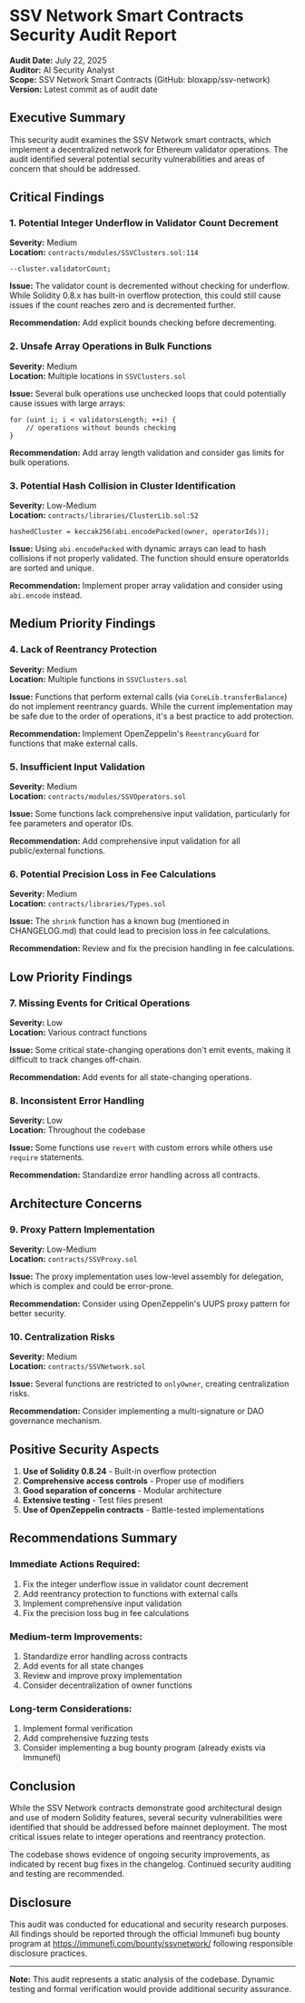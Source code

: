 # SSV Network Smart Contracts Security Audit Report

**Audit Date:** July 22, 2025  
**Auditor:** AI Security Analyst  
**Scope:** SSV Network Smart Contracts (GitHub: bloxapp/ssv-network)  
**Version:** Latest commit as of audit date  

## Executive Summary

This security audit examines the SSV Network smart contracts, which implement a decentralized network for Ethereum validator operations. The audit identified several potential security vulnerabilities and areas of concern that should be addressed.

## Critical Findings

### 1. **Potential Integer Underflow in Validator Count Decrement**

**Severity:** Medium  
**Location:** `contracts/modules/SSVClusters.sol:114`

```solidity
--cluster.validatorCount;
```

**Issue:** The validator count is decremented without checking for underflow. While Solidity 0.8.x has built-in overflow protection, this could still cause issues if the count reaches zero and is decremented further.

**Recommendation:** Add explicit bounds checking before decrementing.

### 2. **Unsafe Array Operations in Bulk Functions**

**Severity:** Medium  
**Location:** Multiple locations in `SSVClusters.sol`

**Issue:** Several bulk operations use unchecked loops that could potentially cause issues with large arrays:

```solidity
for (uint i; i < validatorsLength; ++i) {
    // operations without bounds checking
}
```

**Recommendation:** Add array length validation and consider gas limits for bulk operations.

### 3. **Potential Hash Collision in Cluster Identification**

**Severity:** Low-Medium  
**Location:** `contracts/libraries/ClusterLib.sol:52`

```solidity
hashedCluster = keccak256(abi.encodePacked(owner, operatorIds));
```

**Issue:** Using `abi.encodePacked` with dynamic arrays can lead to hash collisions if not properly validated. The function should ensure operatorIds are sorted and unique.

**Recommendation:** Implement proper array validation and consider using `abi.encode` instead.

## Medium Priority Findings

### 4. **Lack of Reentrancy Protection**

**Severity:** Medium  
**Location:** Multiple functions in `SSVClusters.sol`

**Issue:** Functions that perform external calls (via `CoreLib.transferBalance`) do not implement reentrancy guards. While the current implementation may be safe due to the order of operations, it's a best practice to add protection.

**Recommendation:** Implement OpenZeppelin's `ReentrancyGuard` for functions that make external calls.

### 5. **Insufficient Input Validation**

**Severity:** Medium  
**Location:** `contracts/modules/SSVOperators.sol`

**Issue:** Some functions lack comprehensive input validation, particularly for fee parameters and operator IDs.

**Recommendation:** Add comprehensive input validation for all public/external functions.

### 6. **Potential Precision Loss in Fee Calculations**

**Severity:** Medium  
**Location:** `contracts/libraries/Types.sol`

**Issue:** The `shrink` function has a known bug (mentioned in CHANGELOG.md) that could lead to precision loss in fee calculations.

**Recommendation:** Review and fix the precision handling in fee calculations.

## Low Priority Findings

### 7. **Missing Events for Critical Operations**

**Severity:** Low  
**Location:** Various contract functions

**Issue:** Some critical state-changing operations don't emit events, making it difficult to track changes off-chain.

**Recommendation:** Add events for all state-changing operations.

### 8. **Inconsistent Error Handling**

**Severity:** Low  
**Location:** Throughout the codebase

**Issue:** Some functions use `revert` with custom errors while others use `require` statements.

**Recommendation:** Standardize error handling across all contracts.

## Architecture Concerns

### 9. **Proxy Pattern Implementation**

**Severity:** Low-Medium  
**Location:** `contracts/SSVProxy.sol`

**Issue:** The proxy implementation uses low-level assembly for delegation, which is complex and could be error-prone.

**Recommendation:** Consider using OpenZeppelin's UUPS proxy pattern for better security.

### 10. **Centralization Risks**

**Severity:** Medium  
**Location:** `contracts/SSVNetwork.sol`

**Issue:** Several functions are restricted to `onlyOwner`, creating centralization risks.

**Recommendation:** Consider implementing a multi-signature or DAO governance mechanism.

## Positive Security Aspects

1. **Use of Solidity 0.8.24** - Built-in overflow protection
2. **Comprehensive access controls** - Proper use of modifiers
3. **Good separation of concerns** - Modular architecture
4. **Extensive testing** - Test files present
5. **Use of OpenZeppelin contracts** - Battle-tested implementations

## Recommendations Summary

### Immediate Actions Required:
1. Fix the integer underflow issue in validator count decrement
2. Add reentrancy protection to functions with external calls
3. Implement comprehensive input validation
4. Fix the precision loss bug in fee calculations

### Medium-term Improvements:
1. Standardize error handling across contracts
2. Add events for all state changes
3. Review and improve proxy implementation
4. Consider decentralization of owner functions

### Long-term Considerations:
1. Implement formal verification
2. Add comprehensive fuzzing tests
3. Consider implementing a bug bounty program (already exists via Immunefi)

## Conclusion

While the SSV Network contracts demonstrate good architectural design and use of modern Solidity features, several security vulnerabilities were identified that should be addressed before mainnet deployment. The most critical issues relate to integer operations and reentrancy protection.

The codebase shows evidence of ongoing security improvements, as indicated by recent bug fixes in the changelog. Continued security auditing and testing are recommended.

## Disclosure

This audit was conducted for educational and security research purposes. All findings should be reported through the official Immunefi bug bounty program at https://immunefi.com/bounty/ssvnetwork/ following responsible disclosure practices.

---

**Note:** This audit represents a static analysis of the codebase. Dynamic testing and formal verification would provide additional security assurance. 